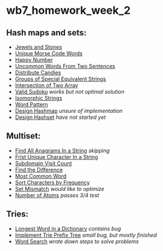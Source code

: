 # wb7_homework_week_2

## Hash maps and sets:
* [Jewels and Stones](https://leetcode.com/problems/jewels-and-stones)
* [Unique Morse Code Words](https://leetcode.com/problems/unique-morse-code-words)
* [Happy Number](https://leetcode.com/problems/happy-number)
* [Uncommon Words From Two Sentences](https://leetcode.com/problems/uncommon-words-from-two-sentences)
* [Distribute Candies](https://leetcode.com/problems/distribute-candies)
* [Groups of Special Equivalent Strings](https://leetcode.com/problems/groups-of-special-equivalent-strings)
* [Intersection of Two Array](https://leetcode.com/problems/intersection-of-two-arrays)
* [Valid Sudoku](https://leetcode.com/problems/valid-sudoku) *works but not optimal solution*
* [Isomorphic Strings](https://leetcode.com/problems/isomorphic-strings)
* [Word Pattern](https://leetcode.com/problems/word-pattern)
* [Design Hashmap](https://leetcode.com/problems/design-hashmap) *unsure of implementation*
* [Design Hashset](https://leetcode.com/problems/design-hashset/) *have not started yet*

## Multiset: 
* [Find All Anagrams In a String](https://leetcode.com/problems/find-all-anagrams-in-a-string) *skipping*
* [Frist Unique Character In a String](https://leetcode.com/problems/first-unique-character-in-a-string)
* [Subdomain Visit Count](https://leetcode.com/problems/subdomain-visit-count)
* [Find the Difference](https://leetcode.com/problems/find-the-difference)
* [Most Common Word](https://leetcode.com/problems/most-common-word) 
* [Sort Characters by Frequency](https://leetcode.com/problems/sort-characters-by-frequency) 
* [Set Mismatch](https://leetcode.com/problems/set-mismatch) *would like to optimize*
* [Number of Atoms](https://leetcode.com/problems/number-of-atoms) *passes 3/4 test*

## Tries:
* [Longest Word in a Dictionary](https://leetcode.com/problems/longest-word-in-dictionary) *contains bug*
* [Implement Trie Prefix Tree](https://leetcode.com/problems/implement-trie-prefix-tree) *small bug, but mostly finished*
* [Word Search](https://leetcode.com/problems/word-search-ii) *wrote down steps to solve problems*